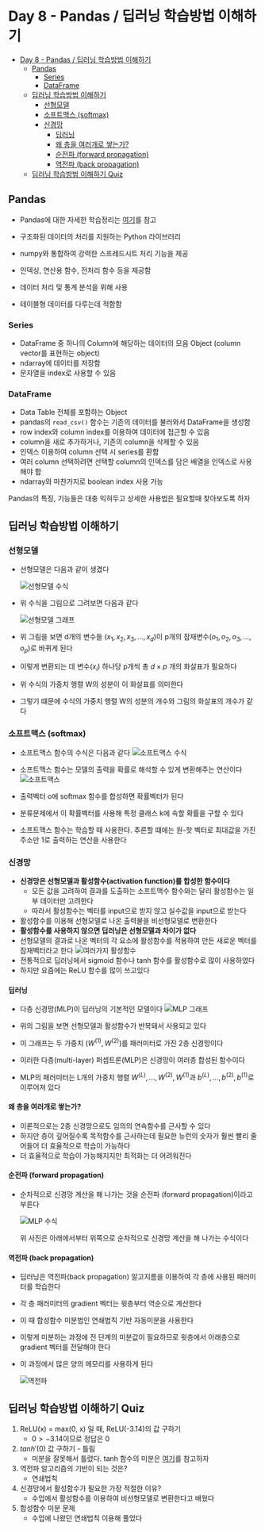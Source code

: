 # Day 8 - Pandas / 딥러닝 학습방법 이해하기

- [Day 8 - Pandas / 딥러닝 학습방법 이해하기](#day-8---pandas--딥러닝-학습방법-이해하기)
  - [Pandas](#pandas)
    - [Series](#series)
    - [DataFrame](#dataframe)
  - [딥러닝 학습방법 이해하기](#딥러닝-학습방법-이해하기)
    - [선형모델](#선형모델)
    - [소프트맥스 (softmax)](#소프트맥스-softmax)
    - [신경망](#신경망)
      - [딥러닝](#딥러닝)
      - [왜 층을 여러개로 쌓는가?](#왜-층을-여러개로-쌓는가)
      - [순전파 (forward propagation)](#순전파-forward-propagation)
      - [역전파 (back propagation)](#역전파-back-propagation)
  - [딥러닝 학습방법 이해하기 Quiz](#딥러닝-학습방법-이해하기-quiz)

## Pandas

* Pandas에 대한 자세한 학습정리는 [여기](./Pandas/Pandas.md)를 참고

* 구조화된 데이터의 처리를 지원하는 Python 라이브러리
* numpy와 통합하여 강력한 스프레드시트 처리 기능을 제공
* 인덱싱, 연산용 함수, 전처리 함수 등을 제공함
* 데이터 처리 및 통계 분석을 위해 사용
* 테이블형 데이터를 다루는데 적함함

### Series

* DataFrame 중 하나의 Column에 해당하는 데이터의 모음 Object (column vector를 표현하는 object)
* ndarray에 데이터를 저장함
* 문자열을 index로 사용할 수 있음

### DataFrame

* Data Table 전체를 포함하는 Object
* pandas의 ```read_csv()``` 함수는 기존의 데이터를 불러와서 DataFrame을 생성함
* row index와 column index를 이용하여 데이터에 접근할 수 있음
* column을 새로 추가하거나, 기존의 column을 삭제할 수 있음
* 인덱스 이용하여 column 선택 시 series를 환함
* 여러 column 선택하려면 선택할 column의 인덱스를 담은 배열을 인덱스로 사용해야 함
* ndarray와 마찬가지로 boolean index 사용 가능

Pandas의 특징, 기능들은 대충 익혀두고 상세한 사용법은 필요할때 찾아보도록 하자

## 딥러닝 학습방법 이해하기

### 선형모델

* 선형모델은 다음과 같이 생겼다

    ![선형모델 수식](./img/선형모델%20수식.png)

* 위 수식을 그림으로 그려보면 다음과 같다

    ![선형모델 그래프](./img/선형모델%20그래프.png)

* 위 그림을 보면 d개의 변수들 $(x_1, x_2, x_3, ..., x_d)$이 p개의 잠재변수$(o_1, o_2, o_3, ..., o_p)$로 바뀌게 된다
* 이렇게 변환되는 데 변수$(x_i)$ 하나당 p개씩 총 $d \times p$ 개의 화살표가 필요하다
* 위 수식의 가중치 행렬 W의 성분이 이 화살표를 의미한다
* 그렇기 떄문에 수식의 가중치 행렬 W의 성분의 개수와 그림의 화살표의 개수가 같다

### 소프트맥스 (softmax)

* 소프트맥스 함수의 수식은 다음과 같다
    ![소프트맥스 수식](./img/소프트맥스%20수식.png)

* 소프트맥스 함수는 모델의 출력을 확률로 해석할 수 있게 변환해주는 연산이다
    ![소프트맥스](./img/소프트맥스.png)
* 출력벡터 o에 softmax 함수를 합성하면 확률벡터가 된다
* 분류문제에서 이 확률벡터를 사용해 특정 클래스 k에 속할 확률을 구할 수 있다
* 소프트맥스 함수는 학습할 때 사용한다. 추론할 떄에는 원-핫 벡터로 최대값을 가진 주소만 1로 출력하는 연산을 사용한다

### 신경망

* **신경망은 선형모델과 활성함수(activation function)를 합성한 함수이다**
  * 모든 값을 고려하여 결과를 도출하는 소프트맥수 함수와는 달리 활성함수는 일부 데이터만 고려한다
  * 따라서 활성함수는 벡터를 input으로 받지 않고 실수값을 input으로 받는다
* 활성함수를 이용해 선형모델로 나온 출력물을 비선형모델로 변환한다
* **활성함수를 사용하지 않으면 딥러닝은 선형모델과 차이가 없다**
* 선형모델의 결과로 나온 벡터의 각 요소에 활성함수를 적용하여 만든 새로운 벡터를 잠재벡터라고 한다
    ![여러가지 활성함수](./img/여러가지%20활성함수.png)
* 전통적으로 딥러닝에서 sigmoid 함수나 tanh 함수를 활성함수로 많이 사용하였다
* 하지만 요즘에는 ReLU 함수를 많이 쓰고있다

#### 딥러닝

* 다층 신경망(MLP)이 딥러닝의 기본적인 모델이다
    ![MLP 그래프](./img/MLP%20그래프.png)

* 위의 그림을 보면 선형모델과 활성함수가 반복돼서 사용되고 있다
* 이 그래프는 두 가중치 $(W^{(1)}, W^{(2)})$를 패러미터로 가진 2층 신경망이다
* 이러한 다층(multi-layer) 퍼셉트론(MLP)은 신경망이 여러층 합성된 함수이다
* MLP의 패러미터는 L개의 가중치 행렬 $W^{(L)}, ..., W^{(2)}, W^{(1)}$과 $b^{(L)}, ..., b^{(2)}, b^{(1)}$로 이루어져 있다

#### 왜 층을 여러개로 쌓는가?

* 이론적으로는 2층 신경망으로도 임의의 연속함수를 근사할 수 있다
* 하지만 층이 깊어질수록 목적함수를 근사하는데 필요한 뉴런의 숫자가 훨씬 빨리 줄어들어 더 효율적으로 학습이 가능하다
* 더 효율적으로 학습이 가능해지지만 최적화는 더 어려워진다
  
#### 순전파 (forward propagation)

* 순차적으로 신경망 계산을 해 나가는 것을 순전파 (forward propagation)이라고 부른다
  
    ![MLP 수식](./img/MLP%20수식.png)

  위 사진은 아래에서부터 위쪽으로 순차적으로 신경망 계산을 해 나가는 수식이다

#### 역전파 (back propagation)

* 딥러닝은 역전파(back propagation) 알고지름을 이용하여 각 층에 사용된 패러미터를 학습한다
* 각 층 패러미터의 gradient 벡터는 윗층부터 역순으로 계산한다
* 이 때 합성함수 미분법인 연쇄법칙 기반 자동미분을 사용한다
* 이렇게 미분하는 과정에 전 단계의 미분값이 필요하므로 윗층에서 아래층으로 gradient 벡터를 전달해야 한다
* 이 과정에서 많은 양의 메모리를 사용하게 된다

    ![역전파](./img/역전파.png)

## 딥러닝 학습방법 이해하기 Quiz

1. ReLU(x) = max(0, x) 일 때, ReLU(-3.14)의 값 구하기
   * $0 > -3.14$이므로 정답은 0
2. $tanh'(0)$ 값 구하기 - 틀림
   * 미분을 잘못해서 틀렸다. tanh 함수의 미분은 [여기](http://taewan.kim/post/tanh_diff/)를 참고하자
3. 역전파 알고리즘의 기반이 되는 것은?
   * 연쇄법칙
4. 신경망에서 활성함수가 필요한 가장 적절한 이유?
   * 수업에서 활성함수를 이용하여 비선형모델로 변환한다고 배웠다
5. 합성함수 미분 문제
   * 수업에 나왔던 연쇄법칙 이용해 풀었다